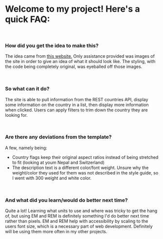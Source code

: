 <h1>Welcome to my project! Here's a quick FAQ:</h1>
<br>
<h3>How did you get the idea to make this?</h3>
<p>The idea came from <a href="https://www.frontendmentor.io/challenges/rest-countries-api-with-color-theme-switcher-5cacc469fec04111f7b848ca">this website.</a> Only assistance provided was images of the site in order to give an idea of what it should look like. The styling, with the code being completely original, was eyeballed off those images.</p>
<br>
<h3>So what can it do?</h3>
<p>The site is able to pull information from the REST countries API, display some information on the country in a list, then display more information when clicked. Users can apply filters to trim down the country they are looking for.</p>
<br>
<h3>Are there any deviations from the template?</h3>
<p>A few, namely being:</p>
<ul>
    <li>Country flags keep their original aspect ratios instead of being stretched to fit (looking at youm Nepal and Switzerland)</li>
    <li>The description text is a different color/font weight. Unsure why the weight/color they used for them was not described in the style guide, so I went with 300 weight and white color.</li>
</ul>
<br>
<h3>And what did you learn/would do better next time?</h3>
<p>Quite a lot! Learning what units to use and where was tricky to get the hang of, but using EM and REM is definitely something I'd do better next time rather than pixels. EM and REM help with accessibility by scaling to the users font size, which is a necessary part of web development. Definitely will be using them more often in my other projects.</p>